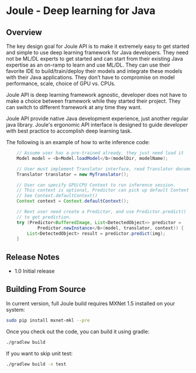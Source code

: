Joule - Deep learning for Java
==============================

## Overview

The key design goal for Joule API is to make it extremely easy to get started and simple to
use deep learning framework for Java developers. They need not be ML/DL experts to get started
and can start from their existing Java expertise as an on-ramp to learn and use ML/DL. They can
use their favorite IDE to build/train/deploy their models and integrate these models with their
Java applications. They don’t have to compromise on model performance, scale, choice of GPU vs.
CPUs.

Joule API is deep learning framework agnostic, developer does not have to make a choice
between framework while they started their project. They can switch to different framework at any
time they want.

Joule API provide native Java development experience, just another regular java library.
Joule's ergonomic API interface is designed to guide developer with best practice to accomplish
deep learning task.

The following is an example of how to write inference code:

```java
    // Assume user has a pre-trained already, they just need load it
    Model model = <b>Model.loadModel</b>(modelDir, modelName);

    // User must implement Translator interface, read Translator document for detail.
    Translator translator = new MyTranslator();

    // User can specify GPU/CPU Context to run inference session.
    // This context is optional, Predictor can pick up default Context if not specified.
    // See Context.defaultContext()
    Context context = Context.defaultContext();

    // Next user need create a Predictor, and use Predictor.predict()
    // to get prediction.
    try (Predictor<BufferedImage, List<DetectedObject>> predictor =
            Predictor.newInstance</b>(model, translator, context)) {
        List<DetectedObject> result = predictor.predict(img);
    }
```

## Release Notes ##
* 1.0 Initial release

## Building From Source

In current version, full Joule build requires MXNet 1.5 installed on your system:

```sh
sudo pip install mxnet-mkl --pre
```

Once you check out the code, you can build it using gradle:

```sh
./gradlew build
```

If you want to skip unit test:
```sh
./gradlew build -x test
```
